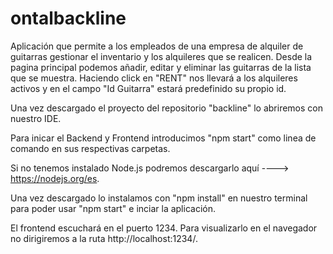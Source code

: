 # ontalbackline
Aplicación que permite a los empleados de una empresa de alquiler de guitarras gestionar el inventario y los alquileres que se realicen.
Desde la pagina principal podemos añadir, editar y eliminar las guitarras de la lista que se muestra.
Haciendo click en "RENT" nos llevará a los alquileres activos y en el campo "Id Guitarra" estará predefinido su propio id.

Una vez descargado el proyecto del repositorio "backline" lo abriremos con nuestro IDE.

Para inicar el Backend y Frontend introducimos "npm start" como linea de comando en sus respectivas carpetas.

Si no tenemos instalado Node.js podremos descargarlo aquí ----> https://nodejs.org/es.

Una vez descargado lo instalamos con "npm install" en nuestro terminal para poder usar "npm start" e inciar la aplicación.

El frontend escuchará en el puerto 1234. Para visualizarlo en el navegador no dirigiremos a la ruta http://localhost:1234/.

